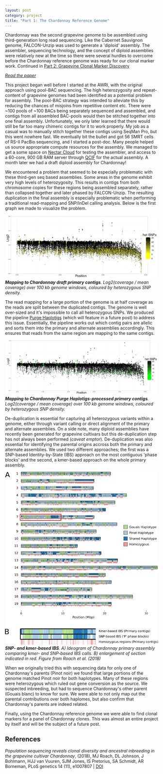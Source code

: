 ```yaml
---
layout: post
category: project
title: "Part 1: The Chardonnay Reference Genome"
---
```


Chardonnay was the second grapevine genome to be assembled using third-generation long read sequencing.
Like the Cabernet Sauvignon genome, FALCON-Unzip was used to generate a 'diploid' assembly.
The assembler, sequencing technology, and the concept of diploid assemblies were relatively new at the time
so there were several hurdles to overcome before the Chardonnay reference genome was ready for our clonal marker work.
Continued in [Part 2: Grapevine Clonal Marker Discovery](/project/2020/05/26/grapevine-clonal-marker-discovery.html)

[_Read the paper_](https://doi.org/10.1371/journal.pgen.1007807)

This project began well before I started at the AWRI, with the original approach using pool-BAC sequencing.
The high heterozygosity and repeat-content of grapevine genomes had been identified as a potential problem for assembly.
The pool-BAC strategy was intended to alleviate this by reducing the chances of misjoins from repetitive content etc.
There were ~100 pools of ~100 BACs being separately sequenced and assembled,
and contigs from all assembled BAC-pools would then be stitched together into one final assembly.
Unfortunately, we only later learned that there would still be far too many chimeric contigs for it to work properly.
My job as a casual was to manually stitch together these contigs using SeqMan Pro, but this went nowhere fast.
We eventually bit the bullet and got 56 SMRT cells of RS-II PacBio sequencing, and I started a post-doc.
Many people helped us source appropriate compute resources for the assembly.
We managed to get a some space on [Nectar Cloud](nectar.org.au) for testing the assembler, and access to a 60-core, 900 GB RAM server through [QCIF](https://www.qcif.edu.au/) for the actual assembly.
A month later we had a draft diploid assembly for Chardonnay!

We encountered a problem that seemed to be especially problematic with these third-gen seq based assemblies.
Some areas in the genome exhibit very high levels of heterozygosity.
This results in contigs from both chromosome copies for these regions being assembled separately,
rather than collapsed together and later phased by FALCON-Unzip.
The resulting duplication in the final assembly is especially problematic when performing a traditional read-mapping and SNP/InDel calling analysis.
Below is the first graph we made to visualize the problem.

![](/assets/images/chardonnay-pre-purged.png)
___Mapping to Chardonnay draft primary contigs__. Log2(coverage / mean coverage) over 100 kb genome windows, coloured by heterozygous SNP density._

The read mapping for a large portion of the genome is at half coverage as the reads are split between the duplicated contigs.
The genome is well over-sized and it's impossible to call all heterozygous SNPs.
We produced the pipeline [Purge Haplotigs](https://doi.org/10.1186/s12859-018-2485-7) (which will feature in a future post) to address this issue.
Essentially, the pipeline works out which contig pairs are allelic and sorts them into the primary and alternate assemblies accordingly.
This ensures that reads from the same region are mapping to the same contigs.

![](/assets/images/chardonnay-post-purged.png)
___Mapping to Chardonnay Purge Haplotigs-processed primary contigs__. Log2(coverage / mean coverage) over 100 kb genome windows, coloured by heterozygous SNP density._

De-duplication is essential for capturing all heterozygous variants within a genome, either through variant calling or direct alignment of the primary and alternate assemblies.
On a side note, many diploid assemblies have recently been generated for grapevine cultivars but this de-duplication step has not always been performed (_caveat emptor_).
De-duplication was also essential for identifying the parental origins accross both the primary and alternate assemblies.
We used two different approaches; the first was a SNP-based Identity-by-State (IBS) approach on the most contiguous 'phase blocks'
and the second, a kmer-based approach on the whole primary assembly.

![](/assets/images/chardonnay-kmer-ibs.png)
___SNP- and kmer-based IBS__.
A) Ideogram of Chardonnay primary assembly comparing kmer- and SNP-based IBS calls.
B) enlargement of section indicated in red. Figure from Roach et al. (2018)_

When we originally tried this with sequencing data for only one of Chardonnay's parents (Pinot noir) we found that large portions of the genome matched Pinot noir for both haplotypes.
Many of these regions were heterozygous which ruled out gene conversion as the source.
We suspected inbreeding, but had to sequence Chardonnay's other parent (Gouais blanc) to know for sure.
We were able to not only map out the parental contributions over both haplomes, but also confirm that Chardonnay's parents are indeed related.

Finally, using the Chardonnay reference genome we were able to find clonal markers for a panel of Chardonnay clones.
This was almost an entire project by itself and will be the subject of a future post.

## References

_Population sequencing reveals clonal diversity and ancestral inbreeding in the grapevine cultivar Chardonnay_,
(2018),
MJ Roach, DL Johnson, J Bohlmann, HJJ van Vuuren, SJM Jones, IS Pretorius, SA Schmidt, AR Borneman,
PLoS genetics 14 (11), e1007807 |
[DOI](https://doi.org/10.1371/journal.pgen.1007807)



